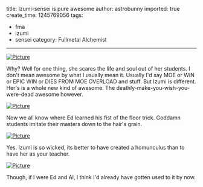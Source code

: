 title: Izumi-sensei is pure awesome
author: astrobunny
imported: true
create_time: 1245769056
tags:
- fma
- izumi
- sensei
category: Fullmetal Alchemist
---
 [![](wp-uploads/2009/06/wpid-eclipse-fullmetal-alchemist-brotherhood-12-1280x720-h264-f6c1f1d2-0-500x281.jpg "Picture")](/images/wp-uploads/2009/06/wpid-eclipse-fullmetal-alchemist-brotherhood-12-1280x720-h264-f6c1f1d2-0.jpg)  
  
Why? Well for one thing, she scares the life and soul out of her students. I don't mean awesome by what I usually mean it. Usually I'd say MOE or WIN or EPIC WIN or DIES FROM MOE OVERLOAD and stuff. But Izumi is different. Her's is a whole new kind of awesome. The deathly-make-you-wish-you-were-dead awesome however.  
<!--more-->  
 [![](wp-uploads/2009/06/wpid-eclipse-fullmetal-alchemist-brotherhood-12-1280x720-h264-f6c1f1d2-3-500x281.jpg "Picture")](/images/wp-uploads/2009/06/wpid-eclipse-fullmetal-alchemist-brotherhood-12-1280x720-h264-f6c1f1d2-3.jpg)  
  
Now we all know where Ed learned his fist of the floor trick. Goddamn students imitate their masters down to the hair's grain.  
  
 [![](wp-uploads/2009/06/wpid-eclipse-fullmetal-alchemist-brotherhood-12-1280x720-h264-f6c1f1d2-1-500x281.jpg "Picture")](/images/wp-uploads/2009/06/wpid-eclipse-fullmetal-alchemist-brotherhood-12-1280x720-h264-f6c1f1d2-1.jpg)  
  
Yes. Izumi is so wicked, its better to have created a homunculus than to have her as your teacher.  
  
 [![](wp-uploads/2009/06/wpid-eclipse-fullmetal-alchemist-brotherhood-12-1280x720-h264-f6c1f1d2-2-500x281.jpg "Picture")](/images/wp-uploads/2009/06/wpid-eclipse-fullmetal-alchemist-brotherhood-12-1280x720-h264-f6c1f1d2-2.jpg)  
  
Though, if I were Ed and Al, I think I'd already have gotten used to it by now.